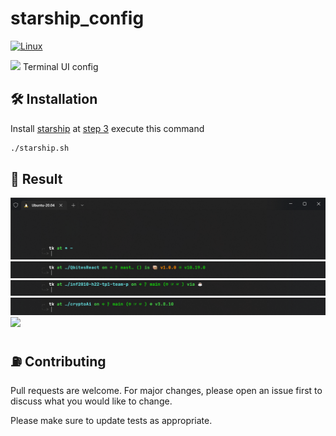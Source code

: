 # starship_config

[![Linux](https://svgshare.com/i/Zhy.svg)](https://svgshare.com/i/Zhy.svg)

<img src = "https://github.githubassets.com/images/mona-loading-dark.gif" width=20/> Terminal UI config
## :hammer_and_wrench: Installation 

Install [starship](https://starship.rs/guide/#%F0%9F%9A%80-installation) at [step 3](https://starship.rs/guide/#step-3-configure-starship) execute this command

```bash
./starship.sh

```
## :tada: Result

![](./img/Screenshot%202022-05-29%20001322.png)
![](./img/Screenshot%202022-05-29%20003352.png)
![](./img/Screenshot%202022-05-29%20003621.png)
![](./img/Screenshot%202022-05-29%200032210.png)
![](http://i.imgur.com/Ssfp7.gif)


## ⛽ Contributing
Pull requests are welcome. For major changes, please open an issue first to discuss what you would like to change.

Please make sure to update tests as appropriate.
